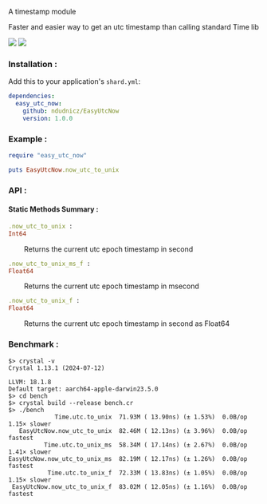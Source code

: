 A timestamp module

Faster and easier way to get an utc timestamp than calling standard Time lib

![](https://img.shields.io/badge/version-1.0.0-blue.svg?style=for-the-badge)
![](https://img.shields.io/badge/crystal--lang-1.13.1-black.svg?style=for-the-badge)

### Installation :
Add this to your application's `shard.yml`:
```yaml
dependencies:
  easy_utc_now:
    github: ndudnicz/EasyUtcNow
    version: 1.0.0
```

### Example :
```ruby
require "easy_utc_now"

puts EasyUtcNow.now_utc_to_unix
```

### API :
#### Static Methods Summary :

```ruby
.now_utc_to_unix :
Int64
```
&nbsp;&nbsp;&nbsp;&nbsp;&nbsp;&nbsp;&nbsp;&nbsp;Returns the current utc epoch timestamp in second

```ruby
.now_utc_to_unix_ms_f :
Float64
```
&nbsp;&nbsp;&nbsp;&nbsp;&nbsp;&nbsp;&nbsp;&nbsp;Returns the current utc epoch timestamp in msecond

```ruby
.now_utc_to_unix_f :
Float64
```
&nbsp;&nbsp;&nbsp;&nbsp;&nbsp;&nbsp;&nbsp;&nbsp;Returns the current utc epoch timestamp in second as Float64

### Benchmark :
```shell
$> crystal -v
Crystal 1.13.1 (2024-07-12)

LLVM: 18.1.8
Default target: aarch64-apple-darwin23.5.0
$> cd bench
$> crystal build --release bench.cr
$> ./bench
             Time.utc.to_unix  71.93M ( 13.90ns) (± 1.53%)  0.0B/op   1.15× slower
   EasyUtcNow.now_utc_to_unix  82.46M ( 12.13ns) (± 3.96%)  0.0B/op        fastest
          Time.utc.to_unix_ms  58.34M ( 17.14ns) (± 2.67%)  0.0B/op   1.41× slower
EasyUtcNow.now_utc_to_unix_ms  82.19M ( 12.17ns) (± 1.26%)  0.0B/op        fastest
           Time.utc.to_unix_f  72.33M ( 13.83ns) (± 1.05%)  0.0B/op   1.15× slower
 EasyUtcNow.now_utc_to_unix_f  83.02M ( 12.05ns) (± 1.16%)  0.0B/op        fastest
```
